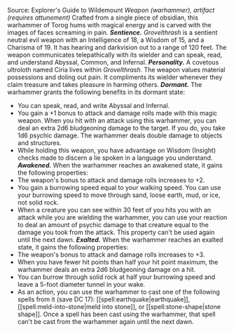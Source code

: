Source: Explorer's Guide to Wildemount
*Weapon (warhammer), artifact (requires attunement)*
Crafted from a single piece of obsidian, this warhammer of Torog hums with magical energy and is carved with the images of faces screaming in pain.
***Sentience.*** *Grovelthrash* is a sentient neutral evil weapon with an Intelligence of 18, a Wisdom of 15, and a Charisma of 19. It has hearing and darkvision out to a range of 120 feet.
The weapon communicates telepathically with its wielder and can speak, read, and understand Abyssal, Common, and Infernal.
***Personality.*** A covetous ultroloth named Ciria lives within *Grovelthrash*. The weapon values material possessions and doling out pain. It compliments its wielder whenever they claim treasure and takes pleasure in harming others.
***Dormant.*** The warhammer grants the following benefits in its dormant state:
* You can speak, read, and write Abyssal and Infernal.
* You gain a +1 bonus to attack and damage rolls made with this magic weapon. When you hit with an attack using this warhammer, you can deal an extra 2d6 bludgeoning damage to the target. If you do, you take 1d6 psychic damage. The warhammer deals double damage to objects and structures.
* While holding this weapon, you have advantage on Wisdom (Insight) checks made to discern a lie spoken in a language you understand.
***Awakened.*** When the warhammer reaches an awakened state, it gains the following properties:
* The weapon's bonus to attack and damage rolls increases to +2.
* You gain a burrowing speed equal to your walking speed. You can use your burrowing speed to move through sand, loose earth, mud, or ice, not solid rock.
* When a creature you can see within 30 feet of you hits you with an attack while you are wielding the warhammer, you can use your reaction to deal an amount of psychic damage to that creature equal to the damage you took from the attack. This property can't be used again until the next dawn.
***Exalted.*** When the warhammer reaches an exalted state, it gains the following properties:
* The weapon's bonus to attack and damage rolls increases to +3.
* When you have fewer hit points than half your hit point maximum, the warhammer deals an extra 2d6 bludgeoning damage on a hit.
* You can burrow through solid rock at half your burrowing speed and leave a 5-foot diameter tunnel in your wake.
* As an action, you can use the warhammer to cast one of the following spells from it (save DC 17): [[spell:earthquake|earthquake]], [[spell:meld-into-stone|meld into stone]], or [[spell:stone-shape|stone shape]]. Once a spell has been cast using the warhammer, that spell can't be cast from the warhammer again until the next dawn.
